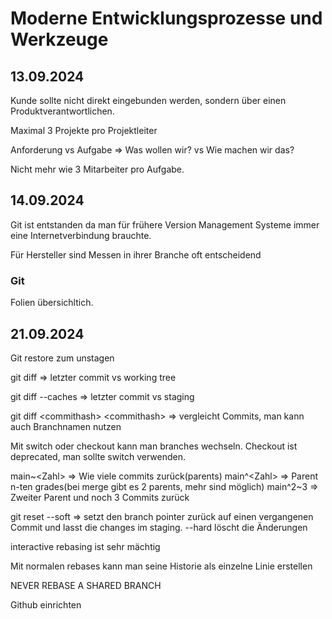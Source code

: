 # Moderne Entwicklungsprozesse und Werkzeuge

## 13.09.2024

Kunde sollte nicht direkt eingebunden werden, sondern über einen Produktverantwortlichen.

Maximal 3 Projekte pro Projektleiter

Anforderung vs Aufgabe => Was wollen wir? vs Wie machen wir das?

Nicht mehr wie 3 Mitarbeiter pro Aufgabe.

## 14.09.2024

Git ist entstanden da man für frühere Version Management Systeme immer eine Internetverbindung brauchte.

Für Hersteller sind Messen in ihrer Branche oft entscheidend

### Git

Folien übersichltich.

## 21.09.2024

Git restore zum unstagen

git diff => letzter commit vs working tree

git diff --caches => letzter commit vs staging

git diff \<commithash> \<commithash> => vergleicht Commits, man kann auch Branchnamen nutzen

Mit switch oder checkout kann man branches wechseln. Checkout ist deprecated, man sollte switch verwenden.

main~\<Zahl> => Wie viele commits zurück(parents)
main^\<Zahl> => Parent n-ten grades(bei merge gibt es 2 parents, mehr sind möglich)
main^2~3 => Zweiter Parent und noch 3 Commits zurück

git reset --soft => setzt den branch pointer zurück auf einen vergangenen Commit und lasst die changes im staging. --hard löscht die Änderungen

interactive rebasing ist sehr mächtig

Mit normalen rebases kann man seine Historie als einzelne Linie erstellen

NEVER REBASE A SHARED BRANCH

Github einrichten
